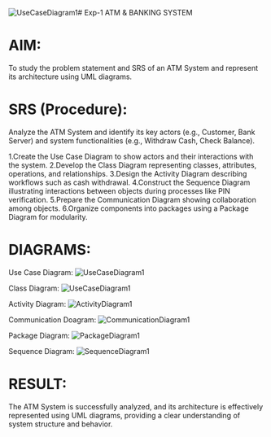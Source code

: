 ![UseCaseDiagram1](https://github.com/user-attachments/assets/02b8cb78-3b7b-4e7e-be67-5d5cd12d2ac8)# Exp-1 ATM & BANKING SYSTEM

# AIM:
To study the problem statement and SRS of an ATM System and represent its architecture using UML diagrams.

# SRS (Procedure):
Analyze the ATM System and identify its key actors (e.g., Customer, Bank Server) and system functionalities (e.g., Withdraw Cash, Check Balance).

1.Create the Use Case Diagram to show actors and their interactions with the system. 2.Develop the Class Diagram representing classes, attributes, operations, and relationships. 3.Design the Activity Diagram describing workflows such as cash withdrawal. 4.Construct the Sequence Diagram illustrating interactions between objects during processes like PIN verification. 5.Prepare the Communication Diagram showing collaboration among objects. 6.Organize components into packages using a Package Diagram for modularity.

# DIAGRAMS:
Use Case Diagram:
![UseCaseDiagram1](https://github.com/user-attachments/assets/2fd127ae-4d76-413b-a4f1-b09b9784ab8d)

Class Diagram:
![UseCaseDiagram1](https://github.com/user-attachments/assets/c2c4abdf-a337-4252-8148-1ac3e3aa9fdf)

Activity Diagram:
![ActivityDiagram1](https://github.com/user-attachments/assets/33fd196e-2a01-40c3-9423-e75d0e7f599e)

Communication Doagram:
![CommunicationDiagram1](https://github.com/user-attachments/assets/9c96ac80-af3c-49f6-9a6e-db3bb2028067)

Package Diagram:
![PackageDiagram1](https://github.com/user-attachments/assets/81c37925-b9b6-44bc-a3e5-1e8ea19c7014)

Sequence Diagram:
![SequenceDiagram1](https://github.com/user-attachments/assets/daf142d0-33d6-408b-bfe3-a8e1bff5b0dc)



# RESULT:
The ATM System is successfully analyzed, and its architecture is effectively represented using UML diagrams, providing a clear understanding of system structure and behavior.
